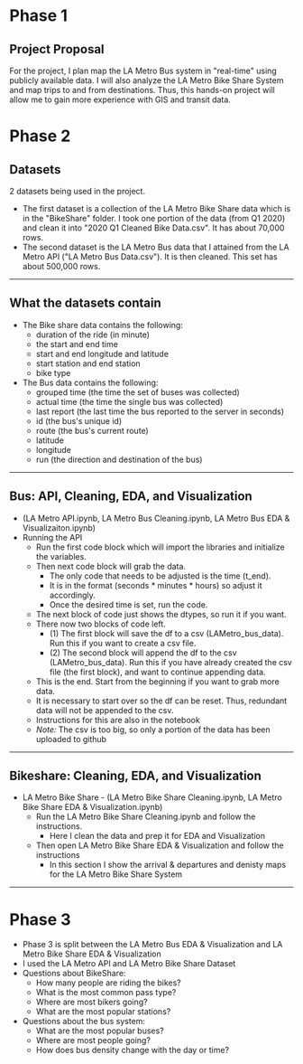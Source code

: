 # Phase 1

## Project Proposal
For the project, I plan map the LA Metro Bus system in "real-time" using publicly available data. I will also analyze the LA Metro Bike Share System and map trips to and from destinations. Thus, this hands-on project will allow me to gain more experience with GIS and transit data.

# Phase 2

## Datasets
2 datasets being used in the project. 
- The first dataset is a collection of the LA Metro Bike Share data which is in the "BikeShare" folder. I took one portion of the data (from Q1 2020) and clean it into "2020 Q1 Cleaned Bike Data.csv". It has about 70,000 rows.
- The second dataset is the LA Metro Bus data that I attained from the LA Metro API ("LA Metro Bus Data.csv"). It is then cleaned. This set has about 500,000 rows.

---

## What the datasets contain
- The Bike share data contains the following: 
  - duration of the ride (in minute)
  - the start and end time
  - start and end longitude and latitude
  - start station and end station
  - bike type
- The Bus data contains the following:
  - grouped time (the time the set of buses was collected)
  - actual time (the time the single bus was collected)
  - last report (the last time the bus reported to the server in seconds)
  - id (the bus's unique id)
  - route (the bus's current route)
  - latitude
  - longitude
  - run (the direction and destination of the bus)
  
---  

## Bus: API, Cleaning, EDA, and Visualization
- (LA Metro API.ipynb, LA Metro Bus Cleaning.ipynb, LA Metro Bus EDA & Visualizaiton.ipynb)
- Running the API
  - Run the first code block which will import the libraries and initialize the variables.
  - Then next code block will grab the data.
    - The only code that needs to be adjusted is the time (t_end).
    - It is in the format (seconds * minutes * hours) so adjust it accordingly.
    - Once the desired time is set, run the code.
  - The next block of code just shows the dtypes, so run it if you want.
  - There now two blocks of code left.
    - (1) The first block will save the df to a csv (LAMetro_bus_data). Run this if you want to create a csv file.
    - (2) The second block will append the df to the csv (LAMetro_bus_data). Run this if you have already created the csv file (the first block), and want to continue appending data.
  - This is the end. Start from the beginning if you want to grab more data.
  - It is necessary to start over so the df can be reset. Thus, redundant data will not be appended to the csv.
  - Instructions for this are also in the notebook
  - *Note:* The csv is too big, so only a portion of the data has been uploaded to github
  
---

## Bikeshare: Cleaning, EDA, and Visualization
- LA Metro Bike Share - (LA Metro Bike Share Cleaning.ipynb, LA Metro Bike Share EDA & Visualization.ipynb)
  - Run the LA Metro Bike Share Cleaning.ipynb and follow the instructions.
    - Here I clean the data and prep it for EDA and Visualization
  - Then open LA Metro Bike Share EDA & Visualization and follow the instructions
    - In this section I show the arrival & departures and denisty maps for the LA Metro Bike Share System
    
---

# Phase 3
- Phase 3 is split between the LA Metro Bus EDA & Visualization and LA Metro Bike Share EDA & Visualization
- I used the LA Metro API and LA Metro Bike Share Dataset
- Questions about BikeShare:
  - How many people are riding the bikes?
  - What is the most common pass type?
  - Where are most bikers going?
  - What are the most popular stations?
- Questions about the bus system:
  - What are the most popular buses?
  - Where are most people going?
  - How does bus density change with the day or time?
